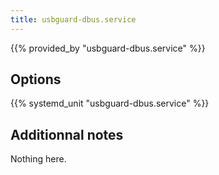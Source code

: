 ```yaml
---
title: usbguard-dbus.service
---
```


{{% provided_by "usbguard-dbus.service" %}}

## Options

{{% systemd_unit "usbguard-dbus.service" %}}

## Additionnal notes

Nothing here.